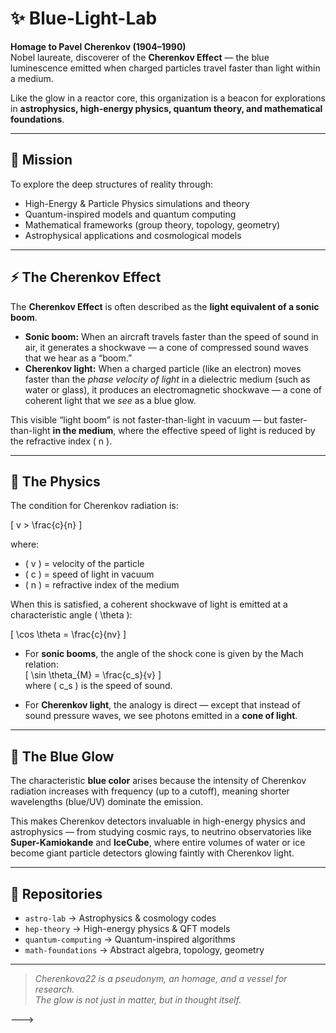 
 # ✨ Blue-Light-Lab

**Homage to Pavel Cherenkov (1904–1990)**  
Nobel laureate, discoverer of the **Cherenkov Effect** — the blue luminescence emitted when charged particles travel faster than light within a medium.  

Like the glow in a reactor core, this organization is a beacon for explorations in **astrophysics, high-energy physics, quantum theory, and mathematical foundations**.  

---

## 🌌 Mission
To explore the deep structures of reality through:
- High-Energy & Particle Physics simulations and theory
- Quantum-inspired models and quantum computing
- Mathematical frameworks (group theory, topology, geometry)
- Astrophysical applications and cosmological models

---

## ⚡ The Cherenkov Effect  

The **Cherenkov Effect** is often described as the **light equivalent of a sonic boom**.  

- **Sonic boom:** When an aircraft travels faster than the speed of sound in air, it generates a shockwave — a cone of compressed sound waves that we hear as a “boom.”  
- **Cherenkov light:** When a charged particle (like an electron) moves faster than the *phase velocity of light* in a dielectric medium (such as water or glass), it produces an electromagnetic shockwave — a cone of coherent light that we *see* as a blue glow.  

This visible “light boom” is not faster-than-light in vacuum — but faster-than-light **in the medium**, where the effective speed of light is reduced by the refractive index \( n \).  

---

## 📐 The Physics

The condition for Cherenkov radiation is:

\[
v > \frac{c}{n}
\]

where:
- \( v \) = velocity of the particle  
- \( c \) = speed of light in vacuum  
- \( n \) = refractive index of the medium  

When this is satisfied, a coherent shockwave of light is emitted at a characteristic angle \( \theta \):  

\[
\cos \theta = \frac{c}{nv}
\]

- For **sonic booms**, the angle of the shock cone is given by the Mach relation:  
  \[
  \sin \theta_{M} = \frac{c_s}{v}
  \]  
  where \( c_s \) is the speed of sound.  

- For **Cherenkov light**, the analogy is direct — except that instead of sound pressure waves, we see photons emitted in a **cone of light**.  

---

## 🔵 The Blue Glow

The characteristic **blue color** arises because the intensity of Cherenkov radiation increases with frequency (up to a cutoff), meaning shorter wavelengths (blue/UV) dominate the emission.  

This makes Cherenkov detectors invaluable in high-energy physics and astrophysics — from studying cosmic rays, to neutrino observatories like **Super-Kamiokande** and **IceCube**, where entire volumes of water or ice become giant particle detectors glowing faintly with Cherenkov light.  

---

## 📂 Repositories
- `astro-lab` → Astrophysics & cosmology codes  
- `hep-theory` → High-energy physics & QFT models  
- `quantum-computing` → Quantum-inspired algorithms  
- `math-foundations` → Abstract algebra, topology, geometry  

---

> *Cherenkova22 is a pseudonym, an homage, and a vessel for research.*  
> *The glow is not just in matter, but in thought itself.*

--->
